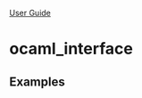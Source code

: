 [User Guide](index.md)

ocaml\_interface
================

<a name="examples">Examples</a>
-------------------------------
